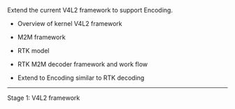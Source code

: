 Extend the current V4L2 framework to support Encoding.

- Overview of kernel V4L2 framework
- M2M framework 
- RTK model
- RTK M2M decoder framework and work flow

- Extend to Encoding similar to RTK decoding 

----
Stage 1: V4L2 framework


